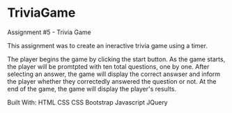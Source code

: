 # TriviaGame
Assignment #5 - Trivia Game

This assignment was to create an ineractive trivia game using a timer. 

The player begins the game by clicking the start button. As the game starts, the player will be promtpted with ten total questions, one by one. After selecting an answer, the game will display the correct answser and inform the player whether they correctedly answered the question or not. At the end of the game, the game will display the player's results.






Built With:
HTML
CSS
CSS Bootstrap
Javascript
JQuery



